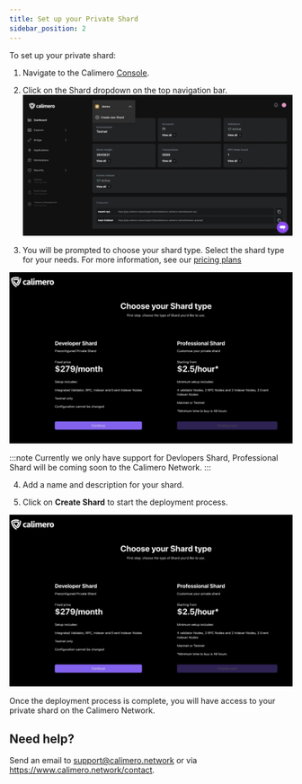 ```yaml
---
title: Set up your Private Shard
sidebar_position: 2
---
```



To set up your private shard:

1. Navigate to the Calimero [Console](https://app.calimero.network/dashboard).

2. Click on the Shard dropdown on the top navigation bar. 
![](../../static/img/12.png)

3. You will be prompted to choose your shard type. Select the shard type for your needs. For more information, see our [pricing plans](https://www.calimero.network/plans)

![](../../static/img/shard-types.png)

:::note
Currently we only have support for Devlopers Shard, Professional Shard will be coming soon to the Calimero Network.
:::

4. Add a name and description for your shard.

5. Click on **Create Shard** to start the deployment process.

![](../../static/img/shard-types.png)

Once the deployment process is complete, you will have access to your private shard on the Calimero Network.

## Need help?

Send an email to [support@calimero.network](mailto:support@calimero.network) or via https://www.calimero.network/contact.
